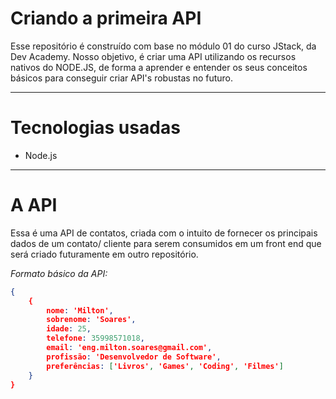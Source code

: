 # Criando a primeira API

Esse repositório é construído com base no módulo 01 do curso JStack, da Dev Academy. Nosso objetivo, é criar uma API utilizando os recursos nativos do NODE.JS, de forma a aprender e entender os seus conceitos básicos para conseguir criar API's robustas no futuro.

---

# Tecnologias usadas

- Node.js

---

# A API

Essa é uma API de contatos, criada com o intuito de fornecer os principais dados de um contato/ cliente para serem consumidos em um front end que será criado futuramente em outro repositório. 

*Formato básico da API:*

```json
{
	{
		nome: 'Milton',
		sobrenome: 'Soares',
		idade: 25,
		telefone: 35998571018,
		email: 'eng.milton.soares@gmail.com',
		profissão: 'Desenvolvedor de Software',
		preferências: ['Livros', 'Games', 'Coding', 'Filmes']
	}
}
```